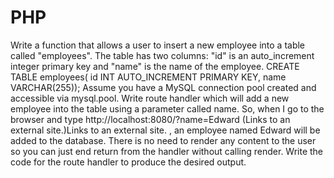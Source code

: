 # PHP
  Write a function that allows a user to insert a new employee into a table called "employees". The table has two columns: "id" is an auto_increment integer primary key and "name" is the name of the employee.  CREATE TABLE employees( id INT AUTO_INCREMENT PRIMARY KEY, name VARCHAR(255));  Assume you have a MySQL connection pool created and accessible via mysql.pool.  Write route handler which will add a new employee into the table using a parameter called name. So, when I go to the browser and type http://localhost:8080/?name=Edward (Links to an external site.)Links to an external site. , an employee named Edward will be added to the database. There is no need to render any content to the user so you can just end return from the handler without calling render.  Write the code for the route handler to produce the desired output.
